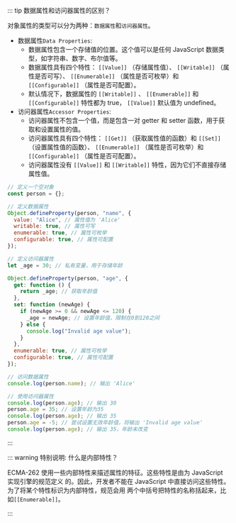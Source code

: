<PageHeader content="数据属性和访问器属性的区别？" />

::: tip 数据属性和访问器属性的区别？

对象属性的类型可以分为两种：`数据属性`和`访问器属性`。

- 数据属性`Data Properties`:
  - 数据属性包含一个存储值的位置。这个值可以是任何 JavaScript 数据类型，如字符串、数字、布尔值等。
  - 数据属性具有四个特性： `[[Value]]` （存储属性值）、 `[[Writable]]` （属性是否可写）、 `[[Enumerable]]` （属性是否可枚举）和 `[[Configurable]]` （属性是否可配置）。
  - 默认情况下，数据属性的 `[[Writable]]` 、 `[[Enumerable]]` 和 `[[Configurable]]` 特性都为 true， `[[Value]]` 默认值为 undefined。
- 访问器属性`Accessor Properties`:
  - 访问器属性不包含一个值，而是包含一对 getter 和 setter 函数，用于获取和设置属性的值。
  - 访问器属性具有四个特性： `[[Get]]` （获取属性值的函数）和 `[[Set]]` （设置属性值的函数）、 `[[Enumerable]]` （属性是否可枚举）和 `[[Configurable]]` （属性是否可配置）。
  - 访问器属性没有 `[[Value]]` 和 `[[Writable]]` 特性，因为它们不直接存储属性值。

```js
// 定义一个空对象
const person = {};

// 定义数据属性
Object.defineProperty(person, "name", {
  value: "Alice", // 属性值为 'Alice'
  writable: true, // 属性可写
  enumerable: true, // 属性可枚举
  configurable: true, // 属性可配置
});

// 定义访问器属性
let _age = 30; // 私有变量，用于存储年龄

Object.defineProperty(person, "age", {
  get: function () {
    return _age; // 获取年龄值
  },
  set: function (newAge) {
    if (newAge >= 0 && newAge <= 120) {
      _age = newAge; // 设置年龄值，限制在0到120之间
    } else {
      console.log("Invalid age value");
    }
  },
  enumerable: true, // 属性可枚举
  configurable: true, // 属性可配置
});

// 访问数据属性
console.log(person.name); // 输出 'Alice'

// 使用访问器属性
console.log(person.age); // 输出 30
person.age = 35; // 设置年龄为35
console.log(person.age); // 输出 35
person.age = -5; // 尝试设置无效年龄值，将输出 'Invalid age value'
console.log(person.age); // 输出 35，年龄未改变
```

:::

::: warning 特别说明: 什么是内部特性？

ECMA-262 使用一些内部特性来描述属性的特征。这些特性是由为 JavaScript 实现引擎的规范定义
的。因此，开发者不能在 JavaScript 中直接访问这些特性。为了将某个特性标识为内部特性，规范会用
两个中括号把特性的名称括起来，比如`[[Enumerable]]`。

:::
